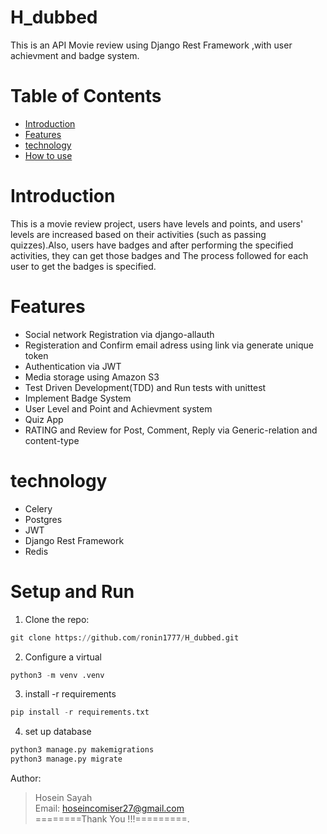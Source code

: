 # H_dubbed
This is an API Movie review using Django Rest Framework ,with user achievment and badge system.
# Table of Contents
* [Introduction](https://github.com/ronin1777/H_dubbed/blob/main/README.md#introduction)
* [Features](https://github.com/ronin1777/H_dubbed/blob/main/README.md#features)
* [technology](https://github.com/ronin1777/H_dubbed/blob/main/README.md#technology)
* [How to use](https://github.com/ronin1777/H_dubbed/blob/main/README.md#setup-and-run)
# Introduction
This is a movie review project, users have levels and points, and users' levels are increased based on their activities (such as passing quizzes).Also, users have badges and after performing the specified activities, they can get those badges and The process followed for each user to get the badges is specified.
# Features
* Social network Registration via django-allauth
* Registeration and Confirm email adress using link via generate unique token
* Authentication via JWT
* Media storage using Amazon S3
* Test Driven Development(TDD) and Run tests with unittest
* Implement Badge System
* User Level and Point and Achievment system
* Quiz App
* RATING and Review for Post, Comment, Reply via Generic-relation and content-type
# technology
* Celery
* Postgres
* JWT
* Django Rest Framework
* Redis
# Setup and Run
1. Clone the repo:
```python
git clone https://github.com/ronin1777/H_dubbed.git
```
2. Configure a virtual
```python
python3 -m venv .venv
```
3. install -r requirements
```python
pip install -r requirements.txt
```
4. set up database
```python
python3 manage.py makemigrations
python3 manage.py migrate
```
Author:
> Hosein Sayah <br>
> Email: hoseincomiser27@gmail.com <br>
========Thank You !!!=========.
